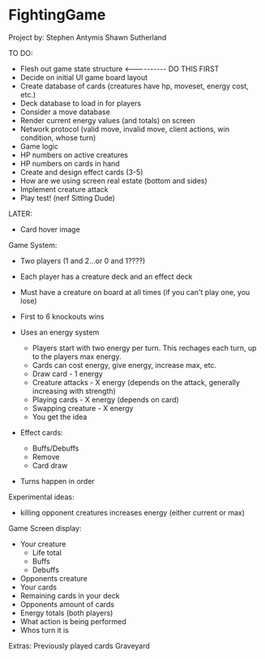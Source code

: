 # FightingGame

Project by:
Stephen Antymis
Shawn Sutherland

TO DO:
- Flesh out game state structure <---------- DO THIS FIRST
- Decide on initial UI game board layout
- Create database of cards (creatures have hp, moveset, energy cost, etc.)
- Deck database to load in for players
- Consider a move database
- Render current energy values (and totals) on screen
- Network protocol (valid move, invalid move, client actions, win condition, whose turn)
- Game logic
- HP numbers on active creatures
- HP numbers on cards in hand
- Create and design effect cards (3-5)
- How are we using screen real estate (bottom and sides)
- Implement creature attack
- Play test! (nerf Sitting Dude)

LATER:
- Card hover image



Game System:
- Two players (1 and 2...or 0 and 1????)
- Each player has a creature deck and an effect deck
- Must have a creature on board at all times (if you can't play one, you lose)
- First to 6 knockouts wins
- Uses an energy system
	- Players start with two energy per turn. This rechages each turn, up to the players max energy.
	- Cards can cost energy, give energy, increase max, etc.
	- Draw card - 1 energy
	- Creature attacks - X energy (depends on the attack, generally increasing with strength)
	- Playing cards - X energy (depends on card)
	- Swapping creature - X energy
	- You get the idea


- Effect cards:
	- Buffs/Debuffs
	- Remove
	- Card draw

- Turns happen in order


Experimental ideas:
- killing opponent creatures increases energy (either current or max)


Game Screen display:
- Your creature
	- Life total
	- Buffs
	- Debuffs
- Opponents creature
- Your cards
- Remaining cards in your deck
- Opponents amount of cards
- Energy totals (both players)
- What action is being performed
- Whos turn it is

Extras:
Previously played cards
Graveyard

